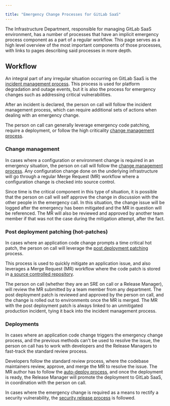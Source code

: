 ```yaml
---

title: "Emergency Change Processes for GitLab SaaS"
---
```








The Infrastructure Department, responsible for managing GitLab SaaS environment, has a number of processes that have an implicit emergency process component as a part of a regular workflow. This page serves as a high level overview of the most important components of those processes, with links to pages describing said processes in more depth.  

## Workflow

An integral part of any irregular situation occurring on GitLab SaaS is the [incident management process].
This process is used for platform degradation and outage events, but it is also the process for emergency changes such as addressing critical vulnerabilities.

After an incident is declared, the person on call will follow the incident management process, which can require additional sets of actions when dealing with an emergency change.

The person on call can generally leverage emergency code patching, require a deployment, or follow the high criticality [change management process].

### Change management

In cases where a configuration or environment change is required in an emergency situation, the person on call will follow the [change management process]. Any configuration change done on the underlying infrastructure will go through a regular Merge Request (MR) workflow where a configuration change is checked into source control.

Since time is the critical component in this type of situation, it is possible that the person on call will self approve the change in discussion with the other people in the emergency call. In this situation, the change issue will be logged after the emergency has been mitigated and the MR in question will be referenced. The MR will also be reviewed and approved by another team member if that was not the case during the mitigation attempt, after the fact.

### Post deployment patching (hot-patches)

In cases where an application code change prompts a time critical hot patch, the person on call will leverage the [post deployment patching] process.

This process is used to quickly mitigate an application issue, and also leverages a Merge Request (MR) workflow where the code patch is stored in [a source controlled repository][patcher].

The person on call (whether they are an SRE on call or a Release Manager), will review the MR submitted by a team member from any department. The post deployment patch is reviewed and approved by the person on call, and the change is rolled out to environments once the MR is merged. The MR with the post deployment patch is always linked to an unmitigated production incident, tying it back into the incident management process.

### Deployments

In cases where an application code change triggers the emergency change process, and the previous methods can't be used to resolve the issue, the person on call has to work with developers and the Release Managers to fast-track the standard review process.

Developers follow the standard review process, where the codebase maintainers review, approve, and merge the MR to resolve the issue. The MR author has to follow the [auto-deploy process][auto-deploy label], and once the deployment is ready, the Release Manager will promote the deployment to GitLab SaaS, in coordination with the person on call.

In cases where the emergency change is required as a means to rectify a security vulnerability, the [security release process] is followed.


[incident management process]: /handbook/engineering/infrastructure/incident-management/
[change management process]: /handbook/engineering/infrastructure/change-management/
[post deployment patching]: https://gitlab.com/gitlab-org/release/docs/blob/master/general/deploy/post-deployment-patches.md
[patcher]: https://ops.gitlab.net/gitlab-com/gl-infra/patcher
[auto-deploy label]: /handbook/engineering/deployments-and-releases/deployments/#gitlabcom-pick-label
[security release process]: https://gitlab.com/gitlab-org/release/docs/-/blob/master/general/security/process.md
